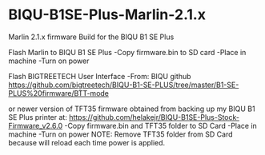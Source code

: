 # BIQU-B1SE-Plus-Marlin-2.1.x
Marlin 2.1.x firmware Build for the BIQU B1 SE Plus

Flash Marlin to BIQU B1 SE Plus
-Copy firmware.bin to SD card
-Place in machine
-Turn on power

Flash BIGTREETECH User Interface
-From: BIQU github https://github.com/bigtreetech/BIQU-B1-SE-PLUS/tree/master/B1-SE-PLUS%20firmware/BTT-mode

or newer version of TFT35 firmware obtained from backing up my BIQU B1 SE Plus printer at: https://github.com/helakejr/BIQU-B1SE-Plus-Stock-Firmware_v2.6.0
-Copy firmware.bin and TFT35 folder to SD Card
-Place in machine
-Turn on power NOTE: Remove TFT35 folder from SD Card because will reload each time power is applied.
